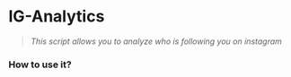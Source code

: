 # IG-Analytics
>_This script allows you to analyze who is following you on instagram_

###  How to use it?
